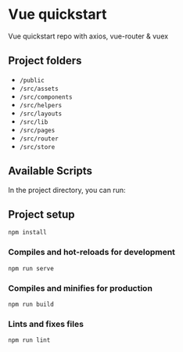 # Vue quickstart

Vue quickstart repo with axios, vue-router & vuex

## Project folders

- `/public`
- `/src/assets`
- `/src/components`
- `/src/helpers`
- `/src/layouts`
- `/src/lib`
- `/src/pages`
- `/src/router`
- `/src/store`

## Available Scripts

In the project directory, you can run:

## Project setup

```
npm install
```

### Compiles and hot-reloads for development

```
npm run serve
```

### Compiles and minifies for production

```
npm run build
```

### Lints and fixes files

```
npm run lint
```
